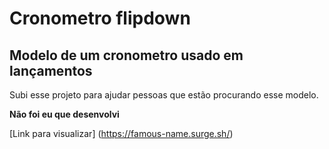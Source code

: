 # Cronometro flipdown

## Modelo de um cronometro usado em lançamentos

Subi esse projeto para ajudar pessoas que estão procurando esse modelo.

**Não foi eu que desenvolvi**

[Link para visualizar] 
(https://famous-name.surge.sh/)
